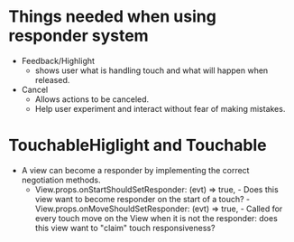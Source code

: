 # Things needed when using responder system
- Feedback/Highlight
    - shows user what is handling touch and what will happen when released.
- Cancel
    - Allows actions to be canceled. 
    - Help user experiment and interact without fear of making mistakes.
# TouchableHiglight and Touchable
- A view can become a responder by implementing the correct negotiation methods. 
    - View.props.onStartShouldSetResponder: (evt) => true, - Does this view want to become responder on the start of a touch?
    -View.props.onMoveShouldSetResponder: (evt) => true, - Called for every touch move on the View when it is not the responder: does this view want to "claim" touch responsiveness?